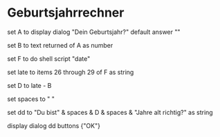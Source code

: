 # Geburtsjahrrechner

set A to display dialog "Dein Geburtsjahr?" default answer ""

set B to text returned of A as number

set F to do shell script "date"

set late to items 26 through 29 of F as string

set D to late - B

set spaces to " "

set dd to "Du bist" & spaces & D & spaces & "Jahre alt richtig?" as string

display dialog dd buttons {"OK"}
